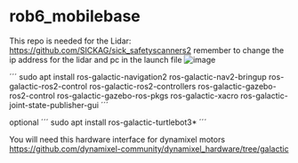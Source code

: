 # rob6_mobilebase

This repo is needed for the Lidar: https://github.com/SICKAG/sick_safetyscanners2
remember to change the ip address for the lidar and pc in the launch file
![image](https://user-images.githubusercontent.com/72868875/221827761-76bf8fb8-b73b-453e-bda0-a2229671764b.png)


´´´
sudo apt install ros-galactic-navigation2 ros-galactic-nav2-bringup ros-galactic-ros2-control ros-galactic-ros2-controllers ros-galactic-gazebo-ros2-control ros-galactic-gazebo-ros-pkgs ros-galactic-xacro ros-galactic-joint-state-publisher-gui
´´´


optional 
´´´
sudo apt install ros-galactic-turtlebot3*
´´´

You will need this hardware interface for dynamixel motors https://github.com/dynamixel-community/dynamixel_hardware/tree/galactic
